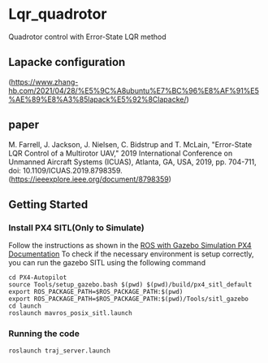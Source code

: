 # Lqr_quadrotor
Quadrotor control with Error-State LQR method
## Lapacke configuration
(https://www.zhang-hb.com/2021/04/28/%E5%9C%A8ubuntu%E7%BC%96%E8%AF%91%E5%AE%89%E8%A3%85lapack%E5%92%8Clapacke/)

## paper
M. Farrell, J. Jackson, J. Nielsen, C. Bidstrup and T. McLain, "Error-State LQR Control of a Multirotor UAV," 
2019 International Conference on Unmanned Aircraft Systems (ICUAS), Atlanta, GA, USA, 2019, pp. 704-711, doi: 10.1109/ICUAS.2019.8798359.
(https://ieeexplore.ieee.org/document/8798359)

## Getting Started
### Install PX4 SITL(Only to Simulate)
Follow the instructions as shown in the [ROS with Gazebo Simulation PX4 Documentation](https://dev.px4.io/master/en/simulation/ros_interface.html)
To check if the necessary environment is setup correctly, you can run the gazebo SITL using the following command
```
cd PX4-Autopilot
source Tools/setup_gazebo.bash $(pwd) $(pwd)/build/px4_sitl_default
export ROS_PACKAGE_PATH=$ROS_PACKAGE_PATH:$(pwd)
export ROS_PACKAGE_PATH=$ROS_PACKAGE_PATH:$(pwd)/Tools/sitl_gazebo
cd launch
roslaunch mavros_posix_sitl.launch
```
### Running the code
```
roslaunch traj_server.launch
```
